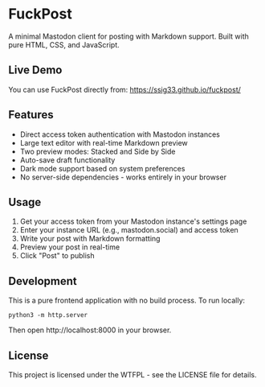 # FuckPost

A minimal Mastodon client for posting with Markdown support. Built with pure HTML, CSS, and JavaScript.

## Live Demo

You can use FuckPost directly from: https://ssig33.github.io/fuckpost/

## Features

- Direct access token authentication with Mastodon instances
- Large text editor with real-time Markdown preview
- Two preview modes: Stacked and Side by Side
- Auto-save draft functionality
- Dark mode support based on system preferences
- No server-side dependencies - works entirely in your browser

## Usage

1. Get your access token from your Mastodon instance's settings page
2. Enter your instance URL (e.g., mastodon.social) and access token
3. Write your post with Markdown formatting
4. Preview your post in real-time
5. Click "Post" to publish

## Development

This is a pure frontend application with no build process. To run locally:

```
python3 -m http.server
```

Then open http://localhost:8000 in your browser.

## License

This project is licensed under the WTFPL - see the LICENSE file for details.
